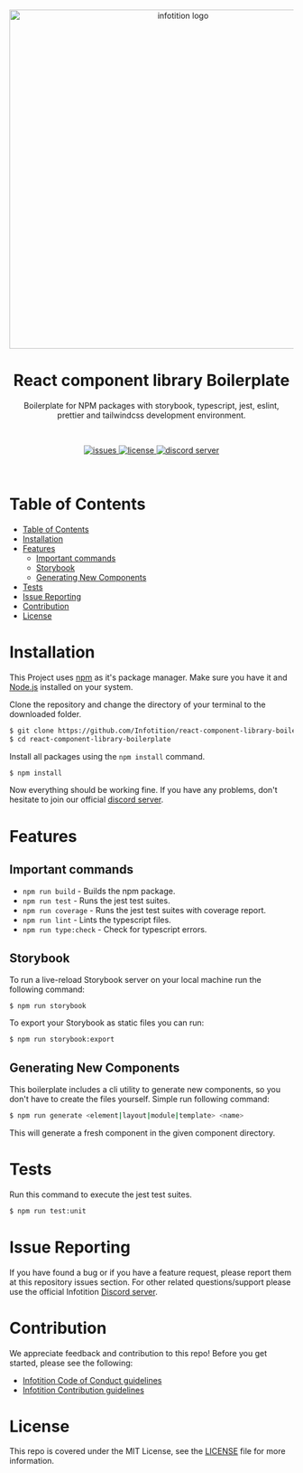 <div align="center">
	<br />
	<p>
		<a href="http://infotition.de">
			<img src="https://imgur.com/97bMQWK.png" width=600px alt="infotition logo" />
		</a>
	</p>
	<h1>React component library Boilerplate</h1>
	<p>Boilerplate for NPM packages with storybook, typescript, jest, eslint, prettier and tailwindcss development environment.</p>
	<br>
	<p>
		<a href="https://github.com/Infotition/react-component-library-boilerplate/issues" title="github issues">
			<img alt="issues" src="https://img.shields.io/github/issues/Infotition/react-component-library-boilerplate">
		</a>
		<a href="https://github.com/Infotition/react-component-library-boilerplate/blob/main/LICENSE" title="license">
			<img src="https://img.shields.io/github/license/Infotition/react-component-library-boilerplate" alt="license" />
		</a>
		<a href="https://discord.gg/NpxrDGYDwV" title="discord">
			<img src="https://img.shields.io/discord/792139920260464670?color=7289da&logo=discord&logoColor=white" alt="discord server" />
		</a>
	</p>
	<br>
</div>

# Table of Contents

- [Table of Contents](#table-of-contents)
- [Installation](#installation)
- [Features](#features)
  - [Important commands](#important-commands)
  - [Storybook](#storybook)
  - [Generating New Components](#generating-new-components)
- [Tests](#tests)
- [Issue Reporting](#issue-reporting)
- [Contribution](#contribution)
- [License](#license)

# Installation

This Project uses [npm](https://www.npmjs.com) as it's package manager. Make sure you have it and [Node.js]([nodejs.org/](ttps://nodejs.org/en/download/)) installed on your system. 

Clone the repository and change the directory of your terminal to the downloaded folder.
```bash
$ git clone https://github.com/Infotition/react-component-library-boilerplate.git
$ cd react-component-library-boilerplate
```

Install all packages using the `npm install` command.
```bash
$ npm install
```

Now everything should be working fine. If you have any problems, don't hesitate to join our official [discord server](https://discord.gg/NpxrDGYDwV).

# Features

## Important commands

- `npm run build` - Builds the npm package.
- `npm run test` - Runs the jest test suites.
- `npm run coverage` - Runs the jest test suites with coverage report.
- `npm run lint` - Lints the typescript files.
- `npm run type:check` - Check for typescript errors.

## Storybook

To run a live-reload Storybook server on your local machine run the following command:

```
$ npm run storybook
```

To export your Storybook as static files you can run:

```bash
$ npm run storybook:export
```

## Generating New Components

This boilerplate includes a cli utility to generate new components, so you don't have to create the files yourself. Simple run following command:

```bash
$ npm run generate <element|layout|module|template> <name>
```

This will generate a fresh component in the given component directory.

# Tests

Run this command to execute the jest test suites.

```bash
$ npm run test:unit
```

# Issue Reporting

If you have found a bug or if you have a feature request, please report them at this repository issues section. For other related questions/support please use the official Infotition [Discord server](https://discord.gg/NpxrDGYDwV).

# Contribution

We appreciate feedback and contribution to this repo! Before you get started, please see the following:

- [Infotition Code of Conduct guidelines](https://github.com/Infotition/react-component-library-boilerplate/blob/main/.github/CODE_OF_CONDUCT.md)
- [Infotition Contribution guidelines](https://github.com/Infotition/react-component-library-boilerplate/blob/main/.github/CONTRIBUTING.md)

# License

This repo is covered under the MIT License, see the [LICENSE](https://github.com/Infotition/react-component-library-boilerplate/blob/main/LICENSE) file for more information.
